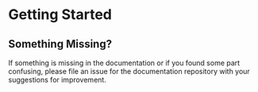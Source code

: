 # Getting Started

## Something Missing?

If something is missing in the documentation or if you found some part confusing, please file an issue for the documentation repository with your suggestions for improvement.